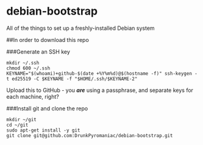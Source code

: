 # debian-bootstrap
All of the things to set up a freshly-installed Debian system

##In order to download this repo

###Generate an SSH key
```
mkdir ~/.ssh
chmod 600 ~/.ssh
KEYNAME="$(whoami)+github-$(date +%Y%m%d)@$(hostname -f)" ssh-keygen -t ed25519 -C $KEYNAME -f "$HOME/.ssh/$KEYNAME-2"
```

Upload this to GitHub - you ***are*** using a passphrase, and separate keys for each machine, right?

###Install git and clone the repo
```
mkdir ~/git
cd ~/git
sudo apt-get install -y git
git clone git@github.com:DrunkPyromaniac/debian-bootstrap.git
```
